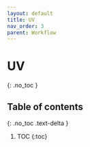 ```yaml
---
layout: default
title: UV
nav_order: 3
parent: Workflow
---
```


# UV
{: .no_toc }

## Table of contents
{: .no_toc .text-delta }

1. TOC
{:toc}